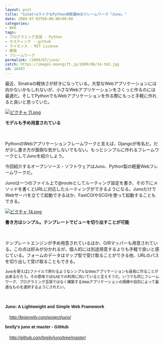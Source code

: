 ```yaml
---
layout: post
title: "SinatraライクなPython用軽量Webフレームワーク「Juno」"
date: 2009-07-03T09:00:00+09:00
categories:
- Web
tags: 
- プログラミング言語 - Python
- ホスティング - github
- ライセンス - MIT License
- 開発
- フレームワーク
permalink: /2009/07/juno/
catch: https://images.moongift.jp/2009/06/14-tm2.jpg
id: 16497
---
```

最近、Sinatraの軽快さが好きになっている。大型なWebアプリケーションには向かないかもしれないが、小さなWebアプリケーションをさくっと作るのには最適だ。そしてPythonでもWebアプリケーションを作る際にもっと手軽に作れると良いと思っていた。

  

[![ピクチャ 11.png](https://images.moongift.jp/2009/06/11-tm3.jpg)](https://images.moongift.jp/2009/06/116.png)  
  
**モデルも予め用意されている**

  

　

  

PythonのWebアプリケーションフレームワークと言えば、Djangoが有名だ。だが少し書き方が面倒な気がしないでもない。もっとシンプルに作れるフレームワークとしてJunoを紹介しよう。

  

今回紹介するオープンソース・ソフトウェアはJuno、Python製の軽量Webフレームワークだ。

  
<!--more-->

Junoは一つのファイル上で@routeとしてルーティング設定を書き、その下にメソッドを書くとURLに対応したルーティングができるようになる。JunoだけでWebサーバを立てて起動できるほか、FastCGIやSCGIを使って起動することもできる。

  

[![ピクチャ 14.png](https://images.moongift.jp/2009/06/14-tm2.jpg)](https://images.moongift.jp/2009/06/142.png)  
  
**書き方はシンプル。テンプレートでビューを切り出すことが可能**

  

　

  

テンプレートエンジンが予め用意されているほか、O/Rマッパーも用意されている。この点は好みが分かれるが、個人的には別途用意するよりも手軽で良いと感じている。フォームのデータはマップ型で受け取ることができる他、URLのパスを切り出して受け取ることもできる。

  

<font face="helvetica, arial, clean, sans-serif" size="3"><span style="font-size: 13px; line-height: 18px;"><span style="font-family: Helvetica; font-size: 12px; line-height: normal;">Junoを使えば1ファイルで終わるようなシンプルなWebアプリケーションも容易に作ることが出来るだろう。その意味ではGAEでの利用に向いていると言えそうだ。いつでも同じフレームワーク、プログラミング言語ではなく構築するWebアプリケーションの規模や目的によって最適なものを選択するようにされたい。</span><br></span></font>

  

<font face="Helvetica, arial, clean, sans-serif">　</font>

  

<font face="Helvetica, arial, clean, sans-serif"><b>Juno: A Lightweight and Simple Web Framework</b><br><br>　<a href="http://brianreily.com/project/juno/">http://brianreily.com/project/juno/</a></font>

  

<font face="Helvetica, arial, clean, sans-serif"><b>breily's juno at master - GitHub</b><br><br>　<a href="http://github.com/breily/juno/tree/master/">http://github.com/breily/juno/tree/master/</a></font>

  
